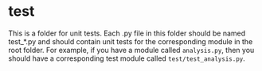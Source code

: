 # test

This is a folder for unit tests. Each .py file in this folder should be named test_*.py and should contain unit tests for the corresponding module in the root folder. For example, if you have a module called `analysis.py`, then you should have a corresponding test module called `test/test_analysis.py`.

